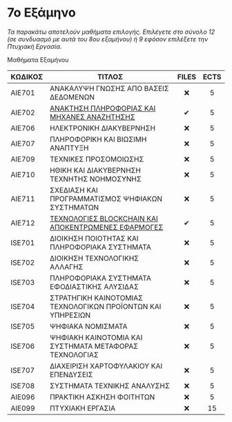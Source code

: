 # 7ο Εξάμηνο 

_Τα παρακάτω αποτελούν μαθήματα επιλογής. Επιλέγετε στο σύνολο 12 (σε συνδυασμό με αυτά του 8ου εξαμήνου) ή 9 εφόσον επιλέξετε την Πτυχιακή Εργασία._

Μαθήματα Εξαμήνου

| ΚΩΔΙΚΟΣ | ΤΙΤΛΟΣ                                                      | FILES | ECTS |
| ------- | ----------------------------------------------------------- | :---: | :--: |
| AIE701  | ΑΝΑΚΑΛΥΨΗ ΓΝΩΣΗΣ ΑΠΟ ΒΑΣΕΙΣ ΔΕΔΟΜΕΝΩΝ                       |  ❌   |  5   |
| AIE702  | [ΑΝΑΚΤΗΣΗ ΠΛΗΡΟΦΟΡΙΑΣ ΚΑΙ ΜΗΧΑΝΕΣ ΑΝΑΖΗΤΗΣΗΣ](Information%20Retrieval%20and%20Search%20Engines)                 |  ✔   |  5   |
| AIE706  | ΗΛΕΚΤΡΟΝΙΚΗ ΔΙΑΚΥΒΕΡΝΗΣΗ                                    |  ❌   |  5   |
| AIE707  | ΠΛΗΡΟΦΟΡΙΚΗ ΚΑΙ ΒΙΩΣΙΜΗ ΑΝΑΠΤΥΞΗ                            |  ❌   |  5   |
| AIE709  | ΤΕΧΝΙΚΕΣ ΠΡΟΣΟΜΟΙΩΣΗΣ                                       |  ❌   |  5   |
| AIE710  | ΗΘΙΚΗ ΚΑΙ ΔΙΑΚΥΒΕΡΝΗΣΗ ΤΕΧΝΗΤΗΣ ΝΟΗΜΟΣΥΝΗΣ                  |  ❌   |  5   |
| AIE711  | ΣΧΕΔΙΑΣΗ ΚΑΙ ΠΡΟΓΡΑΜΜΑΤΙΣΜΟΣ ΨΗΦΙΑΚΩΝ ΣΥΣΤΗΜΑΤΩΝ            |  ❌   |  5   |
| AIE712  | [ΤΕΧΝΟΛΟΓΙΕΣ BLOCKCHAIN ΚΑΙ ΑΠΟΚΕΝΤΡΩΜΕΝΕΣ ΕΦΑΡΜΟΓΕΣ](Blockchain%20Technologies%20And%20Decentralized%20Applications)   |  ✔   |  5   |
| ISE701  | ΔΙΟΙΚΗΣΗ ΠΟΙΟΤΗΤΑΣ ΚΑΙ ΠΛΗΡΟΦΟΡΙΑΚΑ ΣΥΣΤΗΜΑΤΑ               |  ❌   |  5   |
| ISE702  | ΔΙΟΙΚΗΣΗ ΤΕΧΝΟΛΟΓΙΚΗΣ ΑΛΛΑΓΗΣ                               |  ❌   |  5   |
| ISE703  | ΠΛΗΡΟΦΟΡΙΑΚΑ ΣΥΣΤΗΜΑΤΑ ΕΦΟΔΙΑΣΤΙΚΗΣ ΑΛΥΣΙΔΑΣ                |  ❌   |  5   |
| ISE704  | ΣΤΡΑΤΗΓΙΚΗ ΚΑΙΝΟΤΟΜΙΑΣ ΤΕΧΝΟΛΟΓΙΚΩΝ ΠΡΟΪΟΝΤΩΝ ΚΑΙ ΥΠΗΡΕΣΙΩΝ |  ❌   |  5   |
| ISE705  | ΨΗΦΙΑΚΑ ΝΟΜΙΣΜΑΤΑ                                           |  ❌   |  5   |
| ISE706  | ΨΗΦΙΑΚΗ ΚΑΙΝΟΤΟΜΙΑ ΚΑΙ ΣΥΣΤΗΜΑΤΑ ΜΕΤΑΦΟΡΑΣ ΤΕΧΝΟΛΟΓΙΑΣ      |  ❌   |  5   |
| ISE707  | ΔΙΑΧΕΙΡΙΣΗ ΧΑΡΤΟΦΥΛΑΚΙΟΥ ΚΑΙ ΕΠΕΝΔΥΣΕΙΣ                     |  ❌   |  5   |
| ISE708  | ΣΥΣΤΗΜΑΤΑ ΤΕΧΝΙΚΗΣ ΑΝΑΛΥΣΗΣ                                 |  ❌   |  5   |
| AIE096  | ΠΡΑΚΤΙΚΗ ΑΣΚΗΣΗ ΦΟΙΤΗΤΩΝ                                    |  ❌   |  5   |
| AIE099  | ΠΤΥΧΙΑΚΗ ΕΡΓΑΣΙΑ                                            |  ❌   |  15  |
